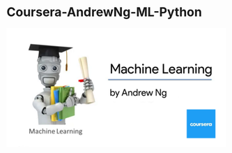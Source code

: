 # Coursera-AndrewNg-ML-Python
<p align="center">
<img src="https://github.com/AbderrahimAl/Coursera-AndrewNg-ML-Python/blob/main/ML.png">
</p>
